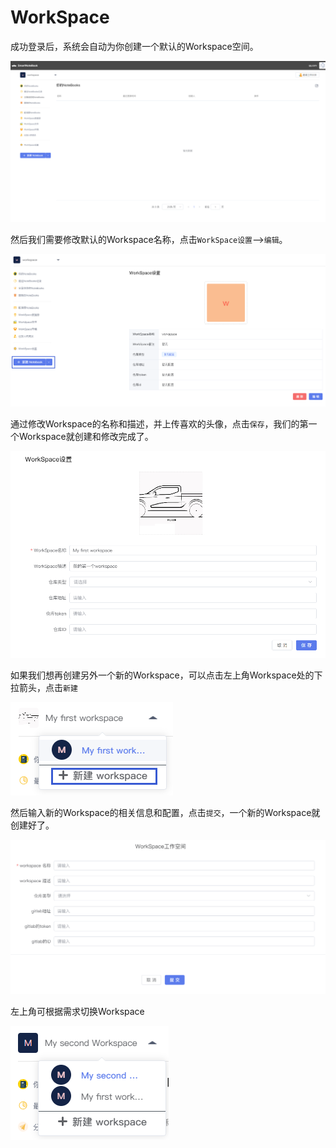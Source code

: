 # WorkSpace

成功登录后，系统会自动为你创建一个默认的Workspace空间。

![图 27](../images/66e079028547834cff298270823fbc135ff64af8d6cfca0a8901c18c4375abe3.png)  


然后我们需要修改默认的Workspace名称，点击`WorkSpace设置`-->`编辑`。

![图 28](../images/a4d1d202669f568b84dc573e105610f215c79321be6cc346cd2424e42afbd4ba.png)  

通过修改Workspace的名称和描述，并上传喜欢的头像，点击`保存`，我们的第一个Workspace就创建和修改完成了。

![图 29](../images/679cc31de817cfe18e02802989854c2f31d95fec8396b0c859c384c24b0d0458.png)  


如果我们想再创建另外一个新的Workspace，可以点击左上角Workspace处的下拉箭头，点击`新建`

![图 30](../images/ebe4eaf923218346d5e34fa8aa77c9300b583c915900af3551e9352adbd31c4f.png)  

然后输入新的Workspace的相关信息和配置，点击`提交`，一个新的Workspace就创建好了。

![图 31](../images/94605c14c0fb9fdee6893ed9a1c7112807e87b3722becac8235f8af0288c2c2d.png) 

左上角可根据需求切换Workspace

![图 32](../images/80283774bbf123ed04218037a88244366d13bf6376f50a91011a1dd7e83f323e.png)  
